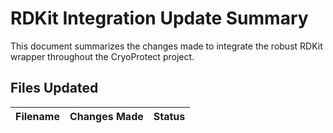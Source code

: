 # RDKit Integration Update Summary

This document summarizes the changes made to integrate the robust RDKit wrapper throughout the CryoProtect project.

## Files Updated

| Filename | Changes Made | Status |
|----------|--------------|--------|
